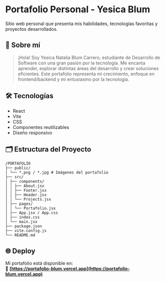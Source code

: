 # Portafolio Personal - Yesica Blum

Sitio web personal que presenta mis habilidades, tecnologías favoritas y proyectos desarrollados.

## 🧠 Sobre mí

> ¡Hola! Soy Yesica Natalia Blum Carrero, estudiante de Desarrollo de Software con una gran pasión por la tecnología. Me encanta aprender, explorar distintas áreas del desarrollo y crear soluciones eficientes. Este portafolio representa mi crecimiento, enfoque en frontend/backend y mi entusiasmo por la tecnología.

## 🛠️ Tecnologías

- React
- Vite
- CSS
- Componentes reutilizables
- Diseño responsivo

## 🗂 Estructura del Proyecto
```
/PORTAFOLIO
├── public/
│ └── *.png / *.jpg # Imágenes del portafolio
├── src/
│ ├── components/
│ │ ├── About.jsx
│ │ ├── Footer.jsx
│ │ ├── Header.jsx
│ │ └── Projects.jsx
│ ├── pages/
│ │ └── Portafolio.jsx
│ ├── App.jsx / App.css
│ ├── index.css
│ └── main.jsx
├── package.json
├── vite.config.js
└── README.md

```

## 🌐 Deploy

Mi portafolio está disponible en:  
🔗 **[https://portafolio-blum.vercel.app](https://portafolio-blum.vercel.app)**

